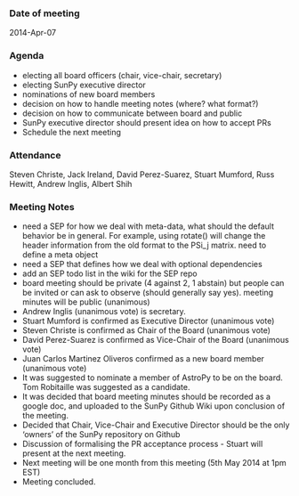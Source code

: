 ### Date of meeting
2014-Apr-07

### Agenda
  - electing all board officers (chair, vice-chair, secretary)
  - electing SunPy executive director
  - nominations of new board members
  - decision on how to handle meeting notes (where? what format?)
  - decision on how to communicate between board and public 
  - SunPy executive director should present idea on how to accept PRs
  - Schedule the next meeting

### Attendance
Steven Christe, Jack Ireland, David Perez-Suarez, Stuart Mumford, Russ Hewitt, Andrew Inglis, Albert Shih
### Meeting Notes
  - need a SEP for how we deal with meta-data, what should the default behavior be in general. For example, using rotate() will change the header information from the old format to the PSi_j matrix. need to define a meta object
  - need a SEP that defines how we deal with optional dependencies
  - add an SEP todo list in the wiki for the SEP repo
  - board meeting should be private (4 against 2, 1 abstain) but people can be invited or can ask to observe (should generally say yes). meeting minutes will be public (unanimous)
  - Andrew Inglis (unanimous vote) is secretary.
  - Stuart Mumford is confirmed as Executive Director (unanimous vote)
  - Steven Christe is confirmed as Chair of the Board (unanimous vote)
  - David Perez-Suarez is confirmed as Vice-Chair of the Board (unanimous vote)
  - Juan Carlos Martinez Oliveros confirmed as a new board member (unanimous vote)
  - It was suggested to nominate a member of AstroPy to be on the board. Tom Robitaille was suggested as a candidate.
  - It was decided that board meeting minutes should be recorded as a google doc, and uploaded to the SunPy Github Wiki upon conclusion of the meeting.
  - Decided that Chair, Vice-Chair and Executive Director should be the only ‘owners’ of the SunPy repository on Github
  - Discussion of formalising the PR acceptance process - Stuart will present at the next meeting.
  - Next meeting will be one month from this meeting (5th May 2014 at 1pm EST)
  - Meeting concluded.
